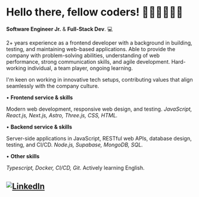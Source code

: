 <h1> Hello there, fellow coders! 👩🏼‍💻👨🏻‍💻</h1> <!-- <img src="src/one-ring.png"> -->

**Software Engineer Jr.** & **Full-Stack Dev**. 💻

2+ years experience as a frontend developer with a background in building, testing, and maintaining web-based applications. Able to provide the company with problem-solving abilities, understanding of web performance, strong communication skills, and agile development. Hard-working individual, a team player, ongoing learning.

I'm keen on working in innovative tech setups, contributing values that align seamlessly with the company culture.

• **Frontend service & skills**

Modern web development, responsive web design, and testing.
_JavaScript, React.js, Next.js, Astro, Three.js, CSS, HTML._


• **Backend service & skills**

Server-side applications in JavaScript, RESTful web APIs, database design, testing, and CI/CD.
_Node.js, Supabase, MongoDB, SQL._


• **Other skills**

_Typescript, Docker, CI/CD, Git_. Actively learning English.

<a href="https://www.linkedin.com/in/agustinlzn" target="_blank"><img src="https://img.shields.io/badge/LinkedIn-%230077B5.svg?&style=flat-square&logo=linkedin&logoColor=white" alt="LinkedIn"></a>
---
